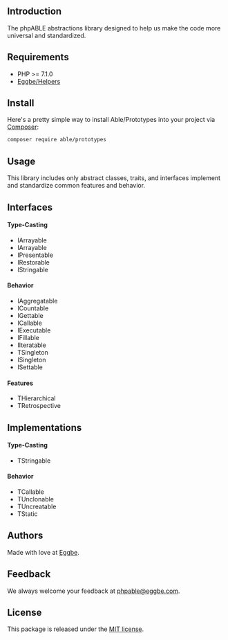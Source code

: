 ## Introduction
The phpABLE abstractions library designed to help us make the code more universal and standardized. 

## Requirements
* PHP >= 7.1.0
* [Eggbe/Helpers](https://github.com/eggbe/helpers)

## Install
Here's a pretty simple way to install Able/Prototypes into your project via [Composer](http://getcomposer.org):

```bash
composer require able/prototypes
```

## Usage
This library includes only abstract classes, traits, and interfaces implement and standardize common features and behavior. 

## Interfaces 

#### Type-Casting
* IArrayable
* IArrayable
* IPresentable
* IRestorable
* IStringable

#### Behavior
* IAggregatable
* ICountable 
* IGettable
* ICallable 
* IExecutable
* IFillable
* IIteratable
* TSingleton
* ISingleton
* ISettable

#### Features 
* THierarchical
* TRetrospective

## Implementations 

#### Type-Casting
* TStringable

#### Behavior
* TCallable
* TUnclonable
* TUncreatable
* TStatic 


## Authors
Made with love at [Eggbe](http://eggbe.com).


## Feedback 
We always welcome your feedback at [phpable@eggbe.com](mailto:phpable@eggbe.com).


## License
This package is released under the [MIT license](https://github.com/phpable/prototypes/blob/master/LICENSE).
